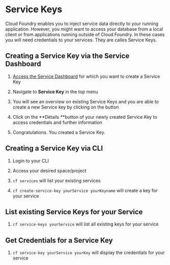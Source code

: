 # Service Keys

Cloud Foundry enables you to inject service data directly to your running application. However, you might want to access your database from a local client or from applications running outside of Cloud Foundry. In these cases you will need credentials to your services. They are calles Service Keys.

## Creating a Service Key via the Service Dashboard

1. [Access the Service Dashboard](/paas/services/dashboards.md) for which you want to create a Service Key

2. Navigate to **Service Key** in the top menu

3. You will see an overview on existing Service Keys and you are able to create a new Service key by clicking on the button

4. Click on the **Details **button of your newly created Service Key to access credentials and further information

5. Congratulations. You created a Service Key.

## Creating a Service Key via CLI

1. Login to your CLI

2. Access your desired space/project

3. `cf services` will list your existing services

4. `cf create-service-key yourService yourKeyname` will create a key for your service

## List existing Service Keys for your Service

1. `cf service-keys yourService` will list all existing keys for your service

## Get Credentials for a Service Key

1. `cf service-key yourService yourKey` will display the credentials for your service



